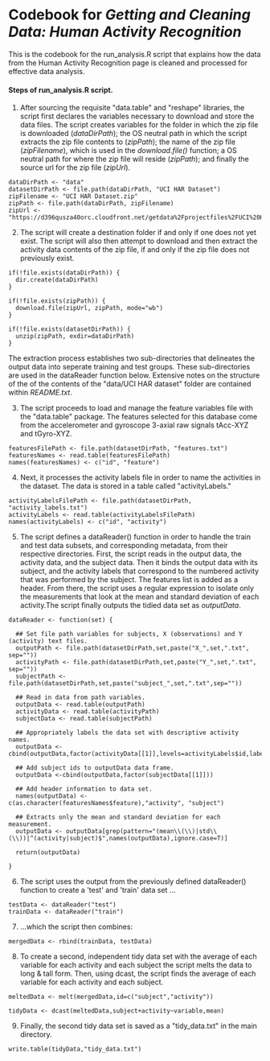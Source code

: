 Codebook for *Getting and Cleaning Data: Human Activity Recognition*
=============

This is the codebook for the run_analysis.R script that explains how the data from the Human Activity Recognition page is cleaned and processed for effective data analysis.

#### Steps of run_analysis.R script.

1. After sourcing the requisite "data.table" and "reshape" libraries, the script first declares the variables necessary to download and store the data files. The script creates variables for the folder in which the zip file is downloaded (*dataDirPath*); the OS neutral path in which the script extracts the zip file contents to (*zipPath*); the name of the zip file (*zipFilename*), which is used in the *download.file()* function; a OS neutral path for where the zip file will reside (*zipPath*); and finally the source url for the zip file (*zipUrl*). 
```{r}
dataDirPath <- "data"
datasetDirPath <- file.path(dataDirPath, "UCI HAR Dataset")
zipFilename <- "UCI HAR Dataset.zip"
zipPath <- file.path(dataDirPath, zipFilename)
zipUrl <- "https://d396qusza40orc.cloudfront.net/getdata%2Fprojectfiles%2FUCI%20HAR%20Dataset.zip"
```

2. The script will create a destination folder if and only if one does not yet exist. The script will also then attempt to download and then extract the activity data contents of the zip file, if and only if the zip file does not previously exist. 
```{r}
if(!file.exists(dataDirPath)) { 
  dir.create(dataDirPath) 
}

if(!file.exists(zipPath)) {
  download.file(zipUrl, zipPath, mode="wb") 
}

if(!file.exists(datasetDirPath)) {
  unzip(zipPath, exdir=dataDirPath)
}
```
The extraction process establishes two sub-directories that delineates the output data into seperate training and test groups. These sub-directories are used in the dataReader function below. Extensive notes on the structure of the of the contents of the "data/UCI HAR dataset" folder are contained within *README.txt*. 


3. The script proceeds to load and manage the feature variables file with the "data.table" package. The features selected for this database come from the accelerometer and gyroscope 3-axial raw signals tAcc-XYZ and tGyro-XYZ. 
```{r}
featuresFilePath <- file.path(datasetDirPath, "features.txt")
featuresNames <- read.table(featuresFilePath)
names(featuresNames) <- c("id", "feature")
```

4. Next, it processes the activity labels file in order to name the activities in the dataset. The data is stored in a table called "activityLabels."
```{r}
activityLabelsFilePath <- file.path(datasetDirPath, "activity_labels.txt")
activityLabels <- read.table(activityLabelsFilePath)
names(activityLabels) <- c("id", "activity")
```

5. The script defines a dataReader() function in order to handle the train and test data subsets, and corresponding metadata, from their respective directories. First, the script reads in the output data, the activity data, and the subject data. Then it binds the output data with its subject, and the activity labels that correspond to the numbered activity that was performed by the subject. The features list is added as a header. From there, the script uses a regular expression to isolate only the measurements that look at the mean and standard deviation of each activity.The script finally outputs the tidied data set as *outputData*.
```{r}
dataReader <- function(set) {

  ## Set file path variables for subjects, X (observations) and Y (activity) text files.
  outputPath <- file.path(datasetDirPath,set,paste("X_",set,".txt", sep=""))
  activityPath <- file.path(datasetDirPath,set,paste("Y_",set,".txt", sep=""))
  subjectPath <- file.path(datasetDirPath,set,paste("subject_",set,".txt",sep=""))
  
  ## Read in data from path variables.
  outputData <- read.table(outputPath)
  activityData <- read.table(activityPath)
  subjectData <- read.table(subjectPath)
  
  ## Appropriately labels the data set with descriptive activity names.
  outputData <- cbind(outputData,factor(activityData[[1]],levels=activityLabels$id,labels=activityLabels$activity))

  ## Add subject ids to outputData data frame.
  outputData <-cbind(outputData,factor(subjectData[[1]]))
  
  ## Add header information to data set.
  names(outputData) <- c(as.character(featuresNames$feature),"activity", "subject")
  
  ## Extracts only the mean and standard deviation for each measurement.
  outputData <- outputData[grep(pattern="(mean\\(\\)|std\\(\\))|^(activity|subject)$",names(outputData),ignore.case=T)]
  
  return(outputData)
  
}
```

6. The script uses the output from the previously defined dataReader() function to create a 'test' and 'train' data set ...
```{r}
testData <- dataReader("test")
trainData <- dataReader("train")
```
7. ...which the script then combines:
```{r}
mergedData <- rbind(trainData, testData)
```

8. To create a second, independent tidy data set with the average of each variable for each activity and each subject the script melts the data to long & tall form. Then, using dcast, the script finds the average of each variable for each activity and each subject.
```{r}
meltedData <- melt(mergedData,id=c("subject","activity"))

tidyData <- dcast(meltedData,subject+activity~variable,mean)
```

9. Finally, the second tidy data set is saved as a "tidy_data.txt" in the main directory.
```{r}
write.table(tidyData,"tidy_data.txt")
```


